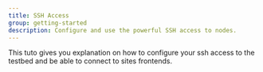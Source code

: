 ```yaml
---
title: SSH Access
group: getting-started
description: Configure and use the powerful SSH access to nodes.
---
```

This tuto gives you explanation on how to configure your ssh access to the testbed and be able to connect to sites frontends.
